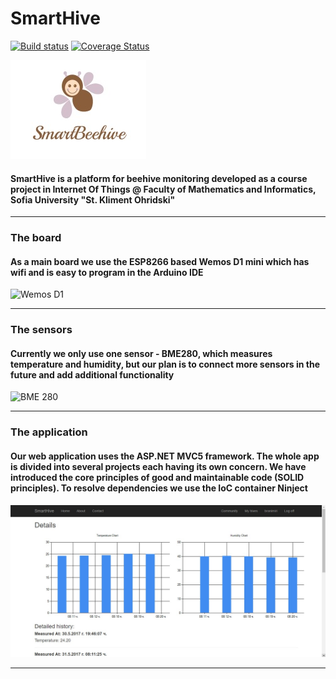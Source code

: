 # SmartHive

[![Build status](https://ci.appveyor.com/api/projects/status/prvecc8bafmvdwnh?svg=true)](https://ci.appveyor.com/project/Branimir123/fmi-iot-teamwork)
[![Coverage Status](https://coveralls.io/repos/github/Branimir123/FMI-IoT-Teamwork/badge.svg?branch=master)](https://coveralls.io/github/Branimir123/FMI-IoT-Teamwork?branch=master)

![Logo](/logo.jpg)

#### SmartHive is a platform for beehive monitoring developed as a course project in Internet Of Things @ Faculty of Mathematics and Informatics, Sofia University "St. Kliment Ohridski"

-------------------------------------
### The board

#### As a main board we use the ESP8266 based Wemos D1 mini which has wifi and is easy to program in the Arduino IDE
![Wemos D1](https://hobbytronics.com.pk/wp-content/uploads/wemos-pinout.jpg)

--------------------------------------
### The sensors

#### Currently we only use one sensor - BME280, which measures temperature and humidity, but our plan is to connect more sensors in the future and add additional functionality
![BME 280](http://i.ebayimg.com/images/g/dK0AAOSwLVZVyWJl/s-l300.jpg)

--------------------------------------

### The application

#### Our web application uses the ASP.NET MVC5 framework. The whole app is divided into several projects each having its own concern. We have introduced the core principles of good and maintainable code (SOLID principles). To resolve dependencies we use the IoC container Ninject
![Screenshot](/Screenshots/webapp.jpg)

--------------------------------------

